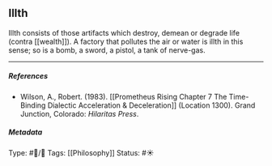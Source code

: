 ## Illth  # 

Illth consists of those artifacts which destroy, demean or degrade life (contra [[wealth]]). A factory that pollutes the air or water is illth in this sense; so is a bomb, a sword, a pistol, a tank of nerve-gas.

___

##### References

- Wilson, A., Robert. (1983). [[Prometheus Rising Chapter 7 The Time-Binding Dialectic Acceleration & Deceleration]] (Location 1300). Grand Junction, Colorado: _Hilaritas Press_.

##### Metadata

Type: #🔵/🔵 
Tags: [[Philosophy]]
Status: #☀️ 